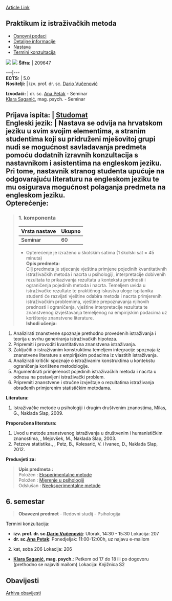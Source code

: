 [Article Link](https://www.fhs.hr/predmet/piim_b)

## Praktikum iz istraživačkih metoda
  * [Osnovni podaci](https://www.fhs.hr/predmet/piim_b#v1id-523799_230100_1_0 "Osnovni podaci")
  * [Detaljne informacije](https://www.fhs.hr/predmet/piim_b#v1id-523799_230100_1_1 "Detaljne informacije")
  * [Nastava](https://www.fhs.hr/predmet/piim_b#v1id-523799_230100_1_2 "Nastava")
  * [Termini konzultacija](https://www.fhs.hr/predmet/piim_b#v1id-523799_230100_1_3 "Termini konzultacija")


[![](https://www.fhs.hr/img/flags/gif/hr.gif)](https://www.fhs.hr/predmet/piim_b) [![](https://www.fhs.hr/img/flags/gif/gb.gif)](https://www.fhs.hr/en/course/rmp_b)
**Šifra:** |  209647  
  
---|---  
**ECTS:** |  5.0   
**Nositelji:** |  izv. prof. dr. sc. [Dario Vučenović](https://www.fhs.hr/djelatnik/dario.vucenovic)   
  
**Izvođači:** |  dr. sc. [Ana Petak](https://www.fhs.hr/djelatnik/ana.petak) - Seminar  
[Klara Saganić](https://www.fhs.hr/djelatnik/klara.saganic), mag. psych. - Seminar  
  
**Prijava ispita:** |  [Studomat](http://www.isvu.hr/studomat)  
**Engleski jezik:** |  Nastava se odvija na hrvatskom jeziku u svim svojim elementima, a stranim studentima koji su pridruženi mješovitoj grupi nudi se mogućnost savladavanja predmeta pomoću dodatnih izravnih konzultacija s nastavnikom i asistentima na engleskom jeziku. Pri tome, nastavnik stranog studenta upućuje na odgovarajuću literaturu na engleskom jeziku te mu osigurava mogućnost polaganja predmeta na engleskom jeziku.   
**Opterećenje:**  
---  
> ### 1. komponenta
> | Vrsta nastave | Ukupno  
> ---|---  
> Seminar | 60  
> * Opterećenje je izraženo u školskim satima (1 školski sat = 45 minuta)   
**Opis predmeta:**  
> Cilj predmeta je stjecanje vještina primjene pojedinih kvantitativnih istraživačkih metoda i nacrta u psihologiji, interpretacije dobivenih rezultata te prikazivanja rezultata u kontekstu prednosti i ograničenja pojedinih metoda i nacrta. Temeljem uvida u istraživačke rezultate te praktičnog iskustva uloge ispitanika studenti će razvijati vještine odabira metoda i nacrta primjerenih istraživačkim problemima, vještine prepoznavanja njihovih prednosti i ograničenja, vještine interpretacije rezultata te znanstvenog izvještavanja temeljenog na empirijskim podacima uz korištenje znanstvene literature.  
**Ishodi učenja:**  
  1. Analizirati znanstvene spoznaje prethodno provedenih istraživanja i teorija u svrhu generiranja istraživačkih hipoteza.
  2. Pripremiti i provoditi kvantitativna znanstvena istraživanja.
  3. Zaključiti o istraživanim konstruktima temeljem integracije spoznaja iz znanstvene literature s empirijskim podacima iz vlastitih istraživanja.
  4. Analizirati kritički spoznaje o istraživanim konstruktima u kontekstu ograničenja korištene metodologije.
  5. Argumentirati primjerenost pojedinih istraživačkih metoda i nacrta u odnosu na postavljeni istraživački problem.
  6. Pripremiti znanstvene i stručne izvještaje o rezultatima istraživanja obrađenih primjerenim statističkim metodama.

  
**Literatura:**  
  1. Istraživačke metode u psihologiji i drugim društvenim znanostima, Milas, G., Naklada Slap, 2009. 

  
**Preporučena literatura:**  
  1. Uvod u metode znanstvenog istraživanja u društvenim i humanističkim znanostima, , Mejovšek, M., Naklada Slap, 2003.
  2. Petzova statistika., , Petz, B., Kolesarić, V. i Ivanec, D., Naklada Slap, 2012.

  
**Preduvjeti za:**  
> **Upis predmeta :**  
>  Položen : [Eksperimentalne metode](https://www.fhs.hr/predmet/eksmet_a)  
>  Položen : [Mjerenje u psihologiji](https://www.fhs.hr/predmet/mup_a)  
>  Odslušan : [Neeksperimentalne metode](https://www.fhs.hr/predmet/neemet)  
>   
**6. semestar**  
---  
> **Obavezni predmet** - Redovni studij - Psihologija  
>   
Termini konzultacija: 
  * **izv. prof. dr. sc.[Dario Vučenović](https://www.fhs.hr/djelatnik/dario.vucenovic)**: 
Utorak, 14:30 - 15:30
Lokacija: 207 
  * **dr. sc.[Ana Petak](https://www.fhs.hr/djelatnik/ana.petak)**: 
Ponedjeljak: 11:00-12:00h, uz najavu e-mailom  
  
2. kat, soba 206
Lokacija: 206 
  * **[Klara Saganić](https://www.fhs.hr/djelatnik/klara.saganic), mag. psych.**: 
Petkom od 17 do 18 ili po dogovoru (prethodno se najaviti mailom)
Lokacija: Knjižnica S2 


## Obavijesti
[Arhiva obavijesti](https://www.fhs.hr/predmet/piim_b?@=21a3y#news_118198 "Arhiva obavijesti")
